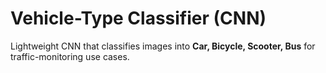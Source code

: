 # Vehicle-Type Classifier (CNN) 

Lightweight CNN that classifies images into **Car, Bicycle, Scooter, Bus** for traffic-monitoring use cases.